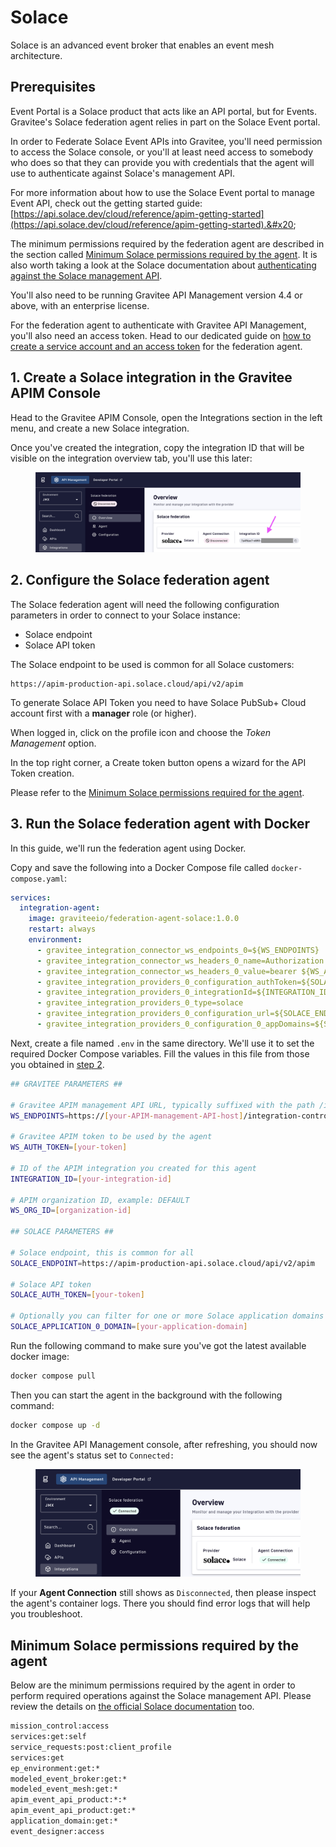 # Solace

Solace is an advanced event broker that enables an event mesh architecture.

## Prerequisites

Event Portal is a Solace product that acts like an API portal, but for Events. Gravitee's Solace federation agent relies in part on the Solace Event portal.

In order to Federate Solace Event APIs into Gravitee, you'll need permission to access the Solace console, or you'll at least need access to somebody who does so that they can provide you with credentials that the agent will use to authenticate against Solace's management API.

For more information about how to use the Solace Event portal to manage Event API, check out the getting started guide: [https://api.solace.dev/cloud/reference/apim-getting-started](https://api.solace.dev/cloud/reference/apim-getting-started).&#x20;

The minimum permissions required by the federation agent are described in the section called [Minimum Solace permissions required by the agent](solace.md#minimum-solace-permissions-required-by-the-agent). It is also worth taking a look at the Solace documentation about [authenticating against the Solace management API](https://api.solace.dev/cloud/reference/apim-getting-started#api-authentication).

You'll also need to be running Gravitee API Management version 4.4 or above, with an enterprise license.&#x20;

For the federation agent to authenticate with Gravitee API Management, you'll also need an access token. Head to our dedicated guide on [how to create a service account and an access token](../create-a-service-account-for-the-federation-agent.md) for the federation agent.

## 1. Create a Solace integration in the Gravitee APIM Console

Head to the Gravitee APIM Console, open the Integrations section in the left menu, and create a new Solace integration.&#x20;

Once you've created the integration, copy the integration ID that will be visible on the integration overview tab, you'll use this later:

<figure><img src="../../../.gitbook/assets/image.png" alt=""><figcaption></figcaption></figure>

## 2. Configure the Solace federation agent

The Solace federation agent will need the following configuration parameters in order to connect to your Solace instance:

* Solace endpoint
* Solace API token

The Solace endpoint to be used is common for all Solace customers:&#x20;

```properties
https://apim-production-api.solace.cloud/api/v2/apim
```

To generate Solace API Token you need to have Solace PubSub+ Cloud account first with a **manager** role (or higher).

When logged in, click on the profile icon and choose the _Token Management_ option.

In the top right corner, a Create token button opens a wizard for the API Token creation.

Please refer to the [Minimum Solace permissions required for the agent](solace.md#minimum-solace-permissions-required-by-the-agent).

## 3. Run the Solace federation agent with Docker

In this guide, we'll run the federation agent using Docker.

Copy and save the following into a Docker Compose file called `docker-compose.yaml`:

```yaml
services:
  integration-agent:
    image: graviteeio/federation-agent-solace:1.0.0
    restart: always
    environment:
      - gravitee_integration_connector_ws_endpoints_0=${WS_ENDPOINTS}
      - gravitee_integration_connector_ws_headers_0_name=Authorization
      - gravitee_integration_connector_ws_headers_0_value=bearer ${WS_AUTH_TOKEN}
      - gravitee_integration_providers_0_configuration_authToken=${SOLACE_AUTH_TOKEN}
      - gravitee_integration_providers_0_integrationId=${INTEGRATION_ID}
      - gravitee_integration_providers_0_type=solace
      - gravitee_integration_providers_0_configuration_url=${SOLACE_ENDPOINT:-https://api.solace.cloud/api/v2/architecture}
      - gravitee_integration_providers_0_configuration_0_appDomains=${SOLACE_APPLICATION_0_DOMAIN:-}
```

Next, create a file named `.env` in the same directory. We'll use it to set the required Docker Compose variables. Fill the values in this file from those you obtained in [step 2](solace.md#id-2.-configure-the-azure-federation-agent).

```bash
## GRAVITEE PARAMETERS ##

# Gravitee APIM management API URL, typically suffixed with the path /integration-controller
WS_ENDPOINTS=https://[your-APIM-management-API-host]/integration-controller

# Gravitee APIM token to be used by the agent
WS_AUTH_TOKEN=[your-token]

# ID of the APIM integration you created for this agent
INTEGRATION_ID=[your-integration-id]

# APIM organization ID, example: DEFAULT
WS_ORG_ID=[organization-id]

## SOLACE PARAMETERS ##

# Solace endpoint, this is common for all
SOLACE_ENDPOINT=https://apim-production-api.solace.cloud/api/v2/apim

# Solace API token
SOLACE_AUTH_TOKEN=[your-token]

# Optionally you can filter for one or more Solace application domains
SOLACE_APPLICATION_0_DOMAIN=[your-application-domain]
```

Run the following command to make sure you've got the latest available docker image:

```bash
docker compose pull
```

Then you can start the agent in the background with the following command:

```bash
docker compose up -d
```

In the Gravitee API Management console, after refreshing, you should now see the agent's status set to `Connected:`

<figure><img src="../../../.gitbook/assets/Screenshot 2024-10-10 at 00.27.32.png" alt=""><figcaption></figcaption></figure>

If your **Agent Connection** still shows as `Disconnected`, then please inspect the agent's container logs. There you should find error logs that will help you troubleshoot.

## Minimum Solace permissions required by the agent

Below are the minimum permissions required by the agent in order to perform required operations against the Solace management API. Please review the details on [the official Solace documentation](https://api.solace.dev/cloud/reference/apim-getting-started#api-authentication) too.

```bash
mission_control:access
services:get:self
service_requests:post:client_profile
services:get
ep_environment:get:*
modeled_event_broker:get:*
modeled_event_mesh:get:*
apim_event_api_product:*:*
apim_event_api_product:get:*
application_domain:get:*
event_designer:access
```





